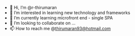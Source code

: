 - 👋 Hi, I’m @r-thirumaran
- 👀 I’m interested in learning new technology and frameworks
- 🌱 I’m currently learning microfront end - single SPA
- 💞️ I’m looking to collaborate on ...
- 📫 How to reach me @thirumaran93@hotmail.com

<!---
r-thirumaran/r-thirumaran is a ✨ special ✨ repository because its `README.md` (this file) appears on your GitHub profile.
You can click the Preview link to take a look at your changes.
--->

